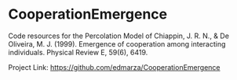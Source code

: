 # CooperationEmergence
Code resources for the Percolation Model of Chiappin, J. R. N., &amp; De Oliveira, M. J. (1999). Emergence of cooperation among interacting individuals. Physical Review E, 59(6), 6419.

Project Link:
https://github.com/edmarza/CooperationEmergence

